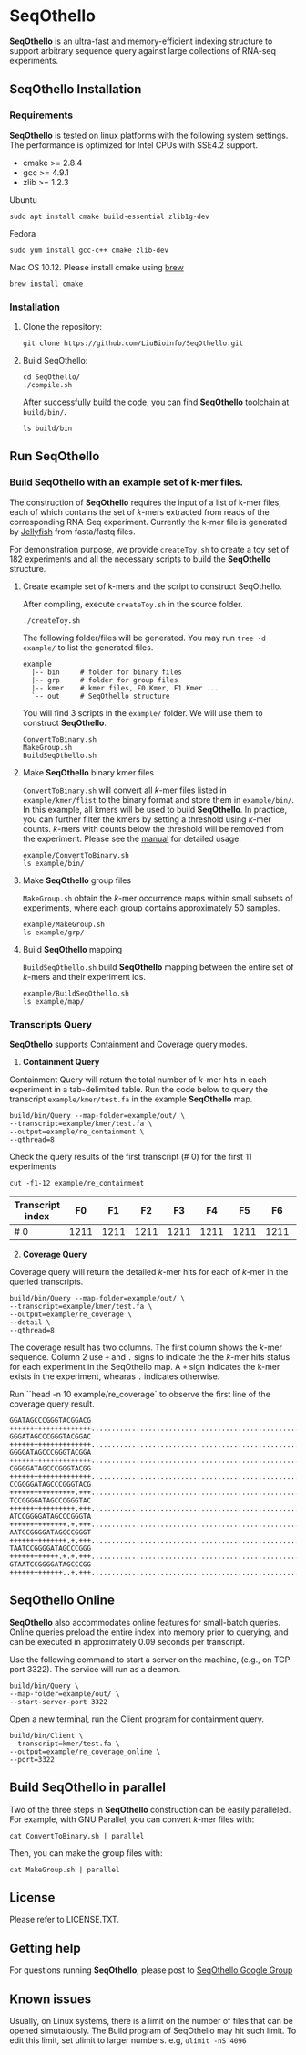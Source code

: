 # SeqOthello

__SeqOthello__ is an ultra-fast and memory-efficient indexing structure to support arbitrary sequence query against large collections of RNA-seq experiments. 



## SeqOthello Installation

### Requirements
__SeqOthello__ is tested on linux platforms with the following system settings.
 The performance is optimized for Intel CPUs with SSE4.2 support.

  * cmake >= 2.8.4
  * gcc >= 4.9.1
  * zlib >= 1.2.3

Ubuntu
```
sudo apt install cmake build-essential zlib1g-dev
```
Fedora
```
sudo yum install gcc-c++ cmake zlib-dev
```

Mac OS 10.12. Please install cmake using [brew](https://brew.sh/)
```
brew install cmake
```

### Installation

1. Clone the repository:

    ```
    git clone https://github.com/LiuBioinfo/SeqOthello.git
    ```

1. Build SeqOthello:

    ```
    cd SeqOthello/
    ./compile.sh
    ```

    After successfully build the code, you can find __SeqOthello__ toolchain at ``build/bin/``.

    ```
    ls build/bin
    ```

## Run SeqOthello

### Build SeqOthello with an example set of k-mer files.

The construction of __SeqOthello__ requires the input of a list of
k-mer files, each of which contains the set of _k_-mers extracted from
reads of the corresponding RNA-Seq experiment.
Currently the k-mer file is generated by [Jellyfish](https://github.com/gmarcais/Jellyfish) from fasta/fastq files.

For demonstration purpose, we provide ``createToy.sh`` to create a toy set of 182 experiments and all the necessary scripts to build the __SeqOthello__ structure.

1. Create example set of k-mers and the script to construct SeqOthello.
   
    After compiling, execute ``createToy.sh`` in the source folder.

    ```./createToy.sh```

    The following folder/files will be generated. You may run ``tree -d example/`` to list the generated files.

    ```
    example
      |-- bin     # folder for binary files
      |-- grp     # folder for group files
      |-- kmer    # kmer files, F0.Kmer, F1.Kmer ...
      `-- out     # SeqOthello structure
    ```

    You will find 3 scripts in the ``example/`` folder. We will use them to
    construct __SeqOthello__.

    ```
    ConvertToBinary.sh
    MakeGroup.sh
    BuildSeqOthello.sh
    ```

1. Make __SeqOthello__ binary kmer files

    ``ConvertToBinary.sh`` will convert all _k_-mer files listed in ``example/kmer/flist`` to the binary format and store them in ``example/bin/``. In this example, all kmers will be
    used to build __SeqOthello__. In practice, you can further filter the kmers
     by setting a threshold using _k_-mer counts. _k_-mers with counts below the threshold will be removed from the experiment. Please see the [manual](manual.md)
     for detailed usage.

    ```
    example/ConvertToBinary.sh
    ls example/bin/
    ```

1. Make __SeqOthello__  group files

    ``MakeGroup.sh`` obtain the _k_-mer occurrence maps within small subsets of
    experiments, where each group contains approximately 50 samples.

    ```
    example/MakeGroup.sh
    ls example/grp/
    ```

1. Build __SeqOthello__ mapping

    ``BuildSeqOthello.sh`` build __SeqOthello__ mapping between the entire set
    of _k_-mers and their experiment ids.

    ```
    example/BuildSeqOthello.sh
    ls example/map/
    ```

### Transcripts Query

__SeqOthello__ supports Containment and Coverage query modes.

1. __Containment Query__

Containment Query will return the total number of _k_-mer hits in each
experiment in a tab-delimited table. Run the code below to query the
transcript ``example/kmer/test.fa`` in the example __SeqOthello__ map.

```
build/bin/Query --map-folder=example/out/ \
--transcript=example/kmer/test.fa \
--output=example/re_containment \
--qthread=8
```

Check the query results of the first transcript (# 0) for the first 11 experiments
```
cut -f1-12 example/re_containment
```

|Transcript index | F0 | F1 | F2 | F3 | F4 | F5 | F6 | F7 | F8 | F9 | F10 |
|--|:--:|:--:|:--:|:--:|:--:|:--:|:--:|:--:|:--:|:--:|:--:|
|# 0|1211|1211|1211|1211|1211|1211|1211|1211|1211|1211|8267|

2. __Coverage Query__

Coverage query will return the detailed _k_-mer hits for each of _k_-mer
in the queried transcripts.

```
build/bin/Query --map-folder=example/out/ \
--transcript=example/kmer/test.fa \
--output=example/re_coverage \
--detail \
--qthread=8
```


The coverage result has two columns. The first column shows the _k_-mer
sequence. Column 2 use ``+`` and ``.`` signs to indicate the the _k_-mer hits status for each experiment in the
SeqOthello map. A ``+`` sign indicates the k-mer exists in the experiment, whearas ``.`` indicates otherwise.

Run ``head -n 10 example/re_coverage` to observe the first line of the coverage query result.

```
GGATAGCCCGGGTACGGACG ++++++++++++++++++++..........................................................................................................................................................++++++++++++++++++++++++++++..........................................................................................................................................................++++++++
GGGATAGCCCGGGTACGGAC ++++++++++++++++++++.........................................................................................................................................................+++++++++++++++++++++++++++++.........................................................................................................................................................+++++++++
GGGGATAGCCCGGGTACGGA ++++++++++++++++++++........................................................................................................................................................++++++++++++++++++++++++++++++........................................................................................................................................................++++++++++
CGGGGATAGCCCGGGTACGG ++++++++++++++++++++.......................................................................................................................................................+++++++++++++++++++++++++++++++.......................................................................................................................................................+++++++++++
CCGGGGATAGCCCGGGTACG ++++++++++++++++.+++......................................................................................................................................................++++++++++++++++++++++++++++.+++......................................................................................................................................................++++++++++++
TCCGGGGATAGCCCGGGTAC ++++++++++++++++.+++.....................................................................................................................................................+++++++++++++++++++++++++++++.+++.....................................................................................................................................................+++++++++++++
ATCCGGGGATAGCCCGGGTA ++++++++++++++.+.+++....................................................................................................................................................++++++++++++++++++++++++++++.+.+++....................................................................................................................................................++++++++++++++
AATCCGGGGATAGCCCGGGT ++++++++++++++.+.+++...................................................................................................................................................+++++++++++++++++++++++++++++.+.+++...................................................................................................................................................+++++++++++++++
TAATCCGGGGATAGCCCGGG ++++++++++++.+.+.+++..................................................................................................................................................++++++++++++++++++++++++++++.+.+.+++..................................................................................................................................................++++++++++++++++
GTAATCCGGGGATAGCCCGG +++++++++++++..+.+++.................................................................................................................................................++++++++++++++++++++++++++++++..+.+++.................................................................................................................................................+++++++++++++++++
```

## SeqOthello Online

__SeqOthello__ also accommodates online features for small-batch queries. Online queries preload the entire index into memory prior to querying, and can be executed in approximately 0.09 seconds per transcript.

Use the following command to start a server on the machine, (e.g., on TCP port 3322). The service will run as a deamon.

```
build/bin/Query \
--map-folder=example/out/ \
--start-server-port 3322
```

Open a new terminal, run the Client program for containment query.

```
build/bin/Client \
--transcript=kmer/test.fa \
--output=example/re_coverage_online \
--port=3322
```

## Build SeqOthello in parallel

Two of the three steps in __SeqOthello__ construction can be easily paralleled.
For example, with GNU Parallel, you can convert _k_-mer files with:

```
cat ConvertToBinary.sh | parallel
```

Then, you can make the group files with:

```
cat MakeGroup.sh | parallel
```

## License
Please refer to LICENSE.TXT.


## Getting help
For questions running __SeqOthello__, please post to [SeqOthello Google Group](https://groups.google.com/forum/#!forum/seqothello)

## Known issues

Usually, on Linux systems, there is a limit on the number of files that can be opened simutaiously. The Build program of SeqOthello may hit such limit. To edit this limit, set ulimit to larger numbers. e.g,
``ulimit -nS 4096``
